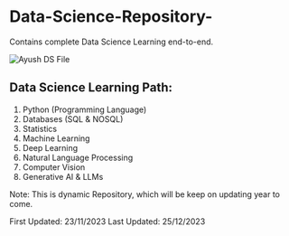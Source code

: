 # Data-Science-Repository-
Contains complete Data Science Learning end-to-end.

![Ayush DS File](https://github.com/ayushgandhi904/Data-Science-Repository-/assets/96850890/3c41d807-185a-400e-8318-5bff95dbb442)


## Data Science Learning Path:

1. Python (Programming Language)
2. Databases (SQL & NOSQL)
3. Statistics 
4. Machine Learning
5. Deep Learning
6. Natural Language Processing 
7. Computer Vision
8. Generative AI & LLMs

Note: This is dynamic Repository, which will be keep on updating year to come. 

First Updated: 23/11/2023
Last Updated: 25/12/2023